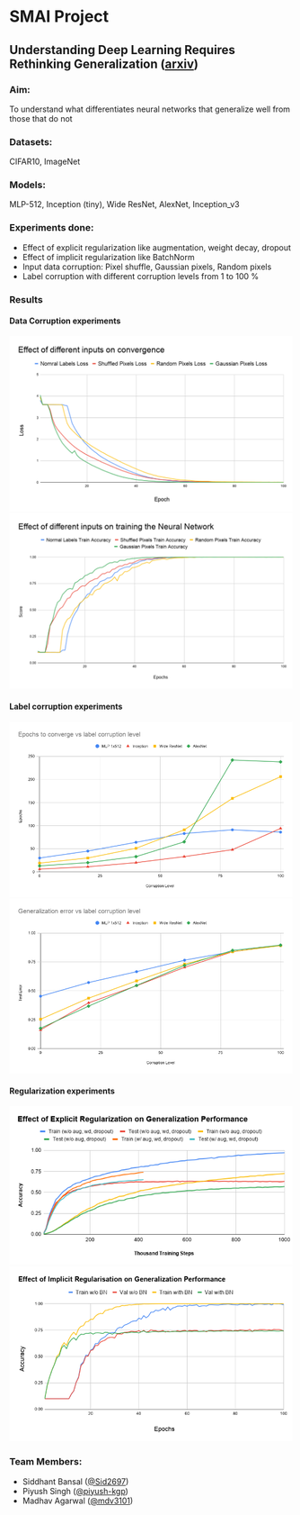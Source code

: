 
# SMAI Project

## Understanding Deep Learning Requires Rethinking Generalization ([arxiv](https://arxiv.org/pdf/1611.03530.pdf))


### Aim:
To understand what differentiates neural networks that generalize well from those that do not

### Datasets:
CIFAR10, ImageNet

### Models:
MLP-512, Inception (tiny), Wide ResNet, AlexNet, Inception_v3

### Experiments done:
- Effect of explicit regularization like augmentation, weight decay, dropout
- Effect of implicit regularization like BatchNorm
- Input data corruption: Pixel shuffle, Gaussian pixels, Random pixels
- Label corruption with different corruption levels from 1 to 100 %

### Results
####  Data Corruption experiments
<img src="imgs/Effect of different inputs on convergence.png">

<img src="imgs/Effect of different inputs on training the Neural Network.png">

#### Label corruption experiments
<img src="imgs/Epochs to converge vs label corruption level-2.png">

<img src="imgs/Generalization error vs label corruption level-2.png">

#### Regularization experiments
<img src="imgs/Effect of Explicit Regularization on Generalization Performance.png">

<img src="imgs/Effect of Implicit Regularisation on Generalization Performance.png">


### Team Members:
- Siddhant Bansal ([@Sid2697](https://github.com/Sid2697))
- Piyush Singh ([@piyush-kgp](http://github.com/piyush-kgp))
- Madhav Agarwal ([@mdv3101](https://github.com/mdv3101))
